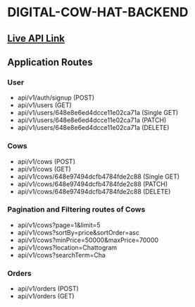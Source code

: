# DIGITAL-COW-HAT-BACKEND

## [Live API Link](https://digital-cow-hat-backend.vercel.app/)

## Application Routes

### User

- api/v1/auth/signup (POST)
- api/v1/users (GET)
- api/v1/users/648e8e6ed4dcce11e02ca71a (Single GET)
- api/v1/users/648e8e6ed4dcce11e02ca71a (PATCH)
- api/v1/users/648e8e6ed4dcce11e02ca71a (DELETE)

### Cows

- api/v1/cows (POST)
- api/v1/cows (GET)
- api/v1/cows/648e97494dcfb4784fde2c88 (Single GET)
- api/v1/cows/648e97494dcfb4784fde2c88 (PATCH)
- api/v1/cows/648e97494dcfb4784fde2c88 (DELETE)

### Pagination and Filtering routes of Cows

- api/v1/cows?page=1&limit=5
- api/v1/cows?sortBy=price&sortOrder=asc
- api/v1/cows?minPrice=50000&maxPrice=70000
- api/v1/cows?location=Chattogram
- api/v1/cows?searchTerm=Cha

### Orders

- api/v1/orders (POST)
- api/v1/orders (GET)
